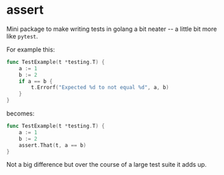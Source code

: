 # assert

Mini package to make writing tests in golang a bit neater -- a little bit more like `pytest`.

For example this:

```go
func TestExample(t *testing.T) {
	a := 1
	b := 2
	if a == b {
		t.Errorf("Expected %d to not equal %d", a, b)
	}
}
```

becomes:

```go
func TestExample(t *testing.T) {
	a := 1
	b := 2
	assert.That(t, a == b)
}
```

Not a big difference but over the course of a large test suite it adds up.
